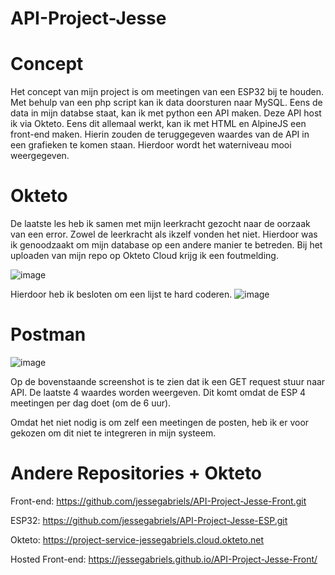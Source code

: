 # API-Project-Jesse

# Concept
Het concept van mijn project is om meetingen van een ESP32 bij te houden. Met behulp van een php script kan ik data doorsturen naar MySQL.
Eens de data in mijn databse staat, kan ik met python een API maken. Deze API host ik via Okteto. Eens dit allemaal werkt, kan ik met HTML en AlpineJS een front-end maken. Hierin zouden de teruggegeven waardes van de API in een grafieken te komen staan. Hierdoor wordt het waterniveau mooi weergegeven.

# Okteto
De laatste les heb ik samen met mijn leerkracht gezocht naar de oorzaak van een error. Zowel de leerkracht als ikzelf vonden het niet. Hierdoor was ik genoodzaakt om mijn database op een andere manier te betreden. Bij het uploaden van mijn repo op Okteto Cloud krijg ik een foutmelding. 

![image](https://user-images.githubusercontent.com/81410142/202868255-19a29c9d-0929-4be3-ac50-0ae31fc88979.png)

Hierdoor heb ik besloten om een lijst te hard coderen.
![image](https://user-images.githubusercontent.com/81410142/202900307-34d81759-b836-48dc-aad1-b85b1fae2de2.png)

# Postman

![image](https://user-images.githubusercontent.com/81410142/202900354-1033dc4f-d1ce-4dca-b6e2-762d3f172069.png)

Op de bovenstaande screenshot is te zien dat ik een GET request stuur naar API. De laatste 4 waardes worden weergeven. Dit komt omdat de ESP 4 meetingen per dag doet (om de 6 uur). 

Omdat het niet nodig is om zelf een meetingen de posten, heb ik er voor gekozen om dit niet te integreren in mijn systeem.


# Andere Repositories + Okteto
Front-end: https://github.com/jessegabriels/API-Project-Jesse-Front.git

ESP32: https://github.com/jessegabriels/API-Project-Jesse-ESP.git

Okteto: https://project-service-jessegabriels.cloud.okteto.net

Hosted Front-end: https://jessegabriels.github.io/API-Project-Jesse-Front/




